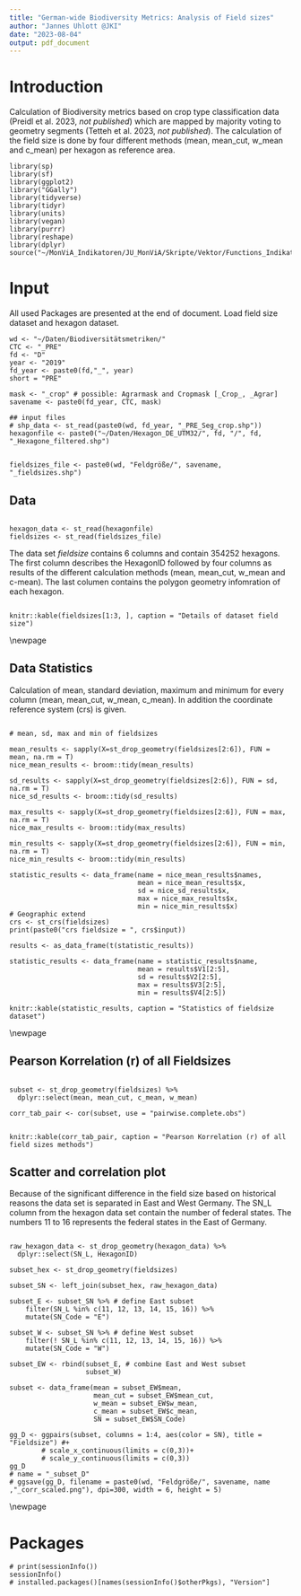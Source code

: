 ```yaml
---
title: "German-wide Biodiversity Metrics: Analysis of Field sizes"
author: "Jannes Uhlott @JKI"
date: "2023-08-04"
output: pdf_document
---
```


# Introduction

Calculation of Biodiversity metrics based on crop type classification data (Preidl et al. 2023, *not published*) which are mapped by majority voting to geometry segments (Tetteh et al. 2023, *not published*). The calculation of the field size is done by four different methods (mean, mean_cut, w_mean and c_mean) per hexagon as reference area. 

```{r, packages, warning = FALSE, message = FALSE, echo=FALSE}
library(sp)
library(sf)
library(ggplot2)
library("GGally") 
library(tidyverse)
library(tidyr)
library(units)
library(vegan)
library(purrr)
library(reshape)
library(dplyr)
source("~/MonViA_Indikatoren/JU_MonViA/Skripte/Vektor/Functions_Indikatoren.R")
```


# Input
All used Packages are presented at the end of document. 
Load field size dataset and hexagon dataset.
```{r, data_definitions, warning = FALSE, message = FALSE, results='hide', echo = FALSE}
wd <- "~/Daten/Biodiversitätsmetriken/"
CTC <- "_PRE"
fd <- "D"
year <- "2019"
fd_year <- paste0(fd,"_", year)
short = "PRE" 

mask <- "_crop" # possible: Agrarmask and Cropmask [_Crop_, _Agrar]
savename <- paste0(fd_year, CTC, mask)

## input files
# shp_data <- st_read(paste0(wd, fd_year, "_PRE_Seg_crop.shp"))
hexagonfile <- paste0("~/Daten/Hexagon_DE_UTM32/", fd, "/", fd, "_Hexagone_filtered.shp")


fieldsizes_file <- paste0(wd, "Feldgröße/", savename, "_fieldsizes.shp")

```

## Data

```{r, data_input, warning = FALSE, message = FALSE, results='hide'}

hexagon_data <- st_read(hexagonfile)
fieldsizes <- st_read(fieldsizes_file)

```
The data set *fieldsize* contains 6 columns and contain 354252 hexagons. The first column describes the HexagonID followed by four columns as results of the different calculation methods (mean, mean_cut, w_mean and c-mean). The last columen contains the polygon geometry infomration of each hexagon.

```{r, data_details, warning = FALSE, message = FALSE, echo = FALSE}

knitr::kable(fieldsizes[1:3, ], caption = "Details of dataset field size")

```
\newpage
## Data Statistics 
Calculation of mean, standard deviation, maximum and minimum for every column (mean, mean_cut, w_mean, c_mean). In addition the coordinate reference system (crs) is given. 

```{r, data_statistics, warning = FALSE, message = FALSE, results='asis'}

# mean, sd, max and min of fieldsizes

mean_results <- sapply(X=st_drop_geometry(fieldsizes[2:6]), FUN = mean, na.rm = T)
nice_mean_results <- broom::tidy(mean_results)

sd_results <- sapply(X=st_drop_geometry(fieldsizes[2:6]), FUN = sd, na.rm = T)
nice_sd_results <- broom::tidy(sd_results)

max_results <- sapply(X=st_drop_geometry(fieldsizes[2:6]), FUN = max, na.rm = T)
nice_max_results <- broom::tidy(max_results)

min_results <- sapply(X=st_drop_geometry(fieldsizes[2:6]), FUN = min, na.rm = T)
nice_min_results <- broom::tidy(min_results)

statistic_results <- data_frame(name = nice_mean_results$names, 
                                mean = nice_mean_results$x, 
                                sd = nice_sd_results$x, 
                                max = nice_max_results$x, 
                                min = nice_min_results$x)
# Geographic extend
crs <- st_crs(fieldsizes)
print(paste0("crs fieldsize = ", crs$input))
```

```{r, result transformation, warning = FALSE, message = FALSE, results='hide', echo = FALSE}
results <- as_data_frame(t(statistic_results))

statistic_results <- data_frame(name = statistic_results$name,
                                mean = results$V1[2:5], 
                                sd = results$V2[2:5], 
                                max = results$V3[2:5], 
                                min = results$V4[2:5])
```

```{r, statistic_details, warning = FALSE, message = FALSE, results='asis', echo = FALSE}
knitr::kable(statistic_results, caption = "Statistics of fieldsize dataset")
```
\newpage

## Pearson Korrelation (r) of all Fieldsizes
```{r, korr, warning = FALSE, message = FALSE, results='hide'}

subset <- st_drop_geometry(fieldsizes) %>% 
  dplyr::select(mean, mean_cut, c_mean, w_mean)

corr_tab_pair <- cor(subset, use = "pairwise.complete.obs")
```

```{r, corr_details, warning = FALSE, message = FALSE, results='asis', echo = FALSE}

knitr::kable(corr_tab_pair, caption = "Pearson Korrelation (r) of all field sizes methods")
```
## Scatter and correlation plot
Because of the significant difference in the field size based on historical reasons the data set is separated in East and West Germany. The SN_L column from the hexagon data set contain the number of federal states. The numbers 11 to 16 represents the federal states in the East of Germany. 
```{r, subset, warning = FALSE, message = FALSE, results='hide'}

raw_hexagon_data <- st_drop_geometry(hexagon_data) %>% 
  dplyr::select(SN_L, HexagonID)

subset_hex <- st_drop_geometry(fieldsizes) 

subset_SN <- left_join(subset_hex, raw_hexagon_data)

subset_E <- subset_SN %>% # define East subset
    filter(SN_L %in% c(11, 12, 13, 14, 15, 16)) %>% 
    mutate(SN_Code = "E")

subset_W <- subset_SN %>% # define West subset
    filter(! SN_L %in% c(11, 12, 13, 14, 15, 16)) %>% 
    mutate(SN_Code = "W") 

subset_EW <- rbind(subset_E, # combine East and West subset
                   subset_W)

subset <- data_frame(mean = subset_EW$mean, 
                     mean_cut = subset_EW$mean_cut, 
                     w_mean = subset_EW$w_mean, 
                     c_mean = subset_EW$c_mean,
                     SN = subset_EW$SN_Code)
```

```{r, scatter, warning = FALSE, message = FALSE, results='hide', echo = FALSE, fig.width=6}
gg_D <- ggpairs(subset, columns = 1:4, aes(color = SN), title = "Fieldsize") #+
        # scale_x_continuous(limits = c(0,3))+
        # scale_y_continuous(limits = c(0,3))
gg_D
# name = "_subset_D"
# ggsave(gg_D, filename = paste0(wd, "Feldgröße/", savename, name ,"_corr_scaled.png"), dpi=300, width = 6, height = 5)
```
\newpage

# Packages

```{r, end, warning = FALSE, message = FALSE, results='asis', echo = FALSE}
# print(sessionInfo())
sessionInfo()
# installed.packages()[names(sessionInfo()$otherPkgs), "Version"]
```
